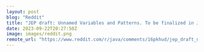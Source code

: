 ```yaml
---
layout: post
blog: "Reddit"
title: "JEP draft: Unnamed Variables and Patterns. To be finalized in Java 22"
date: 2023-09-22T20:27:50Z
image: images/reddit.png
remote_url: "https://www.reddit.com/r/java/comments/16pkhud/jep_draft_unnamed_variables_and_patterns_to_be/"
---
```

